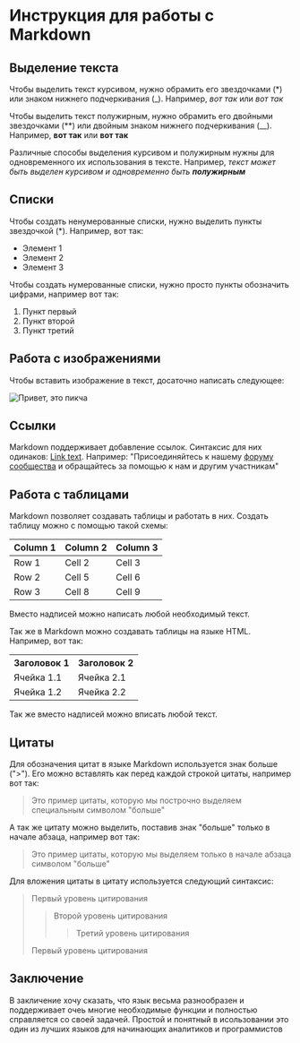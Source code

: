 # Инструкция для работы с Markdown

## Выделение текста

Чтобы выделить текст курсивом, нужно обрамить его звездочками (*) или знаком нижнего подчеркивания (_). Например, *вот так* или _вот так_

Чтобы выделить текст полужирным, нужно обрамить его двойными звездочками (**) или двойным знаком нижнего подчеркивания (__). Например, **вот так** или __вот так__

Различные способы выделения курсивом и полужирным нужны для одновременного их использования в тексте. Например, _текст может быть выделен курсивом и одновременно быть **полужирным**_

## Списки

Чтобы создать ненумерованные списки, нужно выделить пункты звездочкой (*). Например, вот так:

* Элемент 1
* Элемент 2
* Элемент 3

Чтобы создать нумерованные списки, нужно просто пункты обозначить цифрами, например вот так:

1. Пункт первый
2. Пункт второй
3. Пункт третий

## Работа с изображениями

Чтобы вставить изображение в текст, досаточно написать следующее: 

![Привет, это пикча](picture.jpeg.png)

## Ссылки

Markdown поддерживает добавление ссылок. Синтаксис для них одинаков: [Link text](Link_adress). Например: "Присоединяйтесь к нашему [форуму сообщества](https://itsfoss.comunity/) и обращайтесь за помощью к нам и другим участникам"

## Работа с таблицами

Markdown позволяет создавать таблицы и работать в них. Создать таблицу можно с помощью такой схемы:

| Column 1 | Column 2 | Column 3 |
|----------|----------|----------|
| Row 1    | Cell 2   | Cell 3   |
| Row 2    | Cell 5   | Cell 6   |
| Row 3    | Cell 8   | Cell 9   |

Вместо надписей можно написать любой необходимый текст. 

Так же в Markdown можно создавать таблицы на языке HTML. Например, вот так:

<table>
    <tr>
        <th>Заголовок 1</th>
        <th>Заголовок 2</th>
    </tr>
    <tr>
        <td>Ячейка 1.1</td>
        <td>Ячейка 2.1</td>
    </tr>
    <tr>
        <td>Ячейка 1.2</td>
        <td>Ячейка 2.2</td>
    </tr>
<table>

Так же вместо надписей можно вписать любой текст.

## Цитаты 

Для обозначения цитат в языке Markdown используется знак больше (">"). Его можно вставлять как перед каждой строкой цитаты, например вот так:
>Это пример цитаты,
>которую мы построчно выделяем
>специальным символом "больше"

А так же цитату можно выделить, поставив знак "больше" только в начале абзаца, например вот так:
>Это пример цитаты,
которую мы выделяем только
в начале абзаца символом "больше"

Для вложения цитаты в цитату используется следующий синтаксис:
>Первый уровень цитирования
>>Второй уровень цитирования
>>>Третий уровень цитирования
>
>Первый уровень цитирования

## Заключение

В закличение хочу сказать, что язык весьма разнообразен и поддерживает очеь многие необходимые функции и полностью справляется со своей задачей. Простой и понятный в исользовании это один из лучших языков для начинающих аналитиков и программистов


